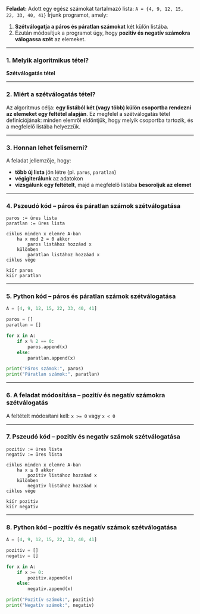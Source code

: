 **Feladat:**
Adott egy egész számokat tartalmazó lista:
`A = {4, 9, 12, 15, 22, 33, 40, 41}`
Írjunk programot, amely:

1. **Szétválogatja a páros és páratlan számokat** két külön listába.
2. Ezután módosítjuk a programot úgy, hogy **pozitív és negatív számokra válogassa szét** az elemeket.

---

### 1. Melyik algoritmikus tétel?

**Szétválogatás tétel**

---

### 2. Miért a **szétválogatás tétel**?

Az algoritmus célja: **egy listából két (vagy több) külön csoportba rendezni az elemeket egy feltétel alapján**.
Ez megfelel a szétválogatás tétel definíciójának: minden elemről eldöntjük, hogy melyik csoportba tartozik, és a megfelelő listába helyezzük.

---

### 3. Honnan lehet felismerni?

A feladat jellemzője, hogy:

* **több új lista** jön létre (pl. `paros`, `paratlan`)
* **végigiterálunk** az adatokon
* **vizsgálunk egy feltételt**, majd a megfelelő listába **besoroljuk az elemet**

---

### 4. Pszeudó kód – páros és páratlan számok szétválogatása

```
paros := üres lista
paratlan := üres lista

ciklus minden x elemre A-ban
    ha x mod 2 = 0 akkor
        paros listához hozzáad x
    különben
        paratlan listához hozzáad x
ciklus vége

kiír paros
kiír paratlan
```

---

### 5. Python kód – páros és páratlan számok szétválogatása

```python
A = [4, 9, 12, 15, 22, 33, 40, 41]

paros = []
paratlan = []

for x in A:
    if x % 2 == 0:
        paros.append(x)
    else:
        paratlan.append(x)

print("Páros számok:", paros)
print("Páratlan számok:", paratlan)
```

---

### 6. A feladat módosítása – pozitív és negatív számokra szétválogatás

A feltételt módosítani kell: `x >= 0` vagy `x < 0`

---

### 7. Pszeudó kód – pozitív és negatív számok szétválogatása

```
pozitiv := üres lista
negativ := üres lista

ciklus minden x elemre A-ban
    ha x ≥ 0 akkor
        pozitiv listához hozzáad x
    különben
        negativ listához hozzáad x
ciklus vége

kiír pozitiv
kiír negativ
```

---

### 8. Python kód – pozitív és negatív számok szétválogatása

```python
A = [4, 9, 12, 15, 22, 33, 40, 41]

pozitiv = []
negativ = []

for x in A:
    if x >= 0:
        pozitiv.append(x)
    else:
        negativ.append(x)

print("Pozitív számok:", pozitiv)
print("Negatív számok:", negativ)
```
